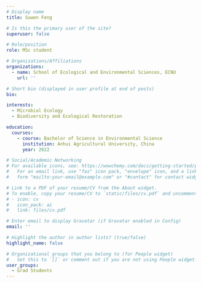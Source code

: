 ```yaml
---
# Display name
title: Suwen Feng

# Is this the primary user of the site?
superuser: false

# Role/position
role: MSc student

# Organizations/Affiliations
organizations:
  - name: School of Ecological and Environmental Sciences, ECNU
    url: ''

# Short bio (displayed in user profile at end of posts)
bio: 

interests:
  - Microbial Ecology
  - Biodiversity and Ecological Restoration

education:
  courses:
    - course: Bachelor of Science in Environmental Science
      institution: Anhui Agricultural University, China
      year: 2022

# Social/Academic Networking
# For available icons, see: https://wowchemy.com/docs/getting-started/page-builder/#icons
#   For an email link, use "fas" icon pack, "envelope" icon, and a link in the
#   form "mailto:your-email@example.com" or "#contact" for contact widget.

# Link to a PDF of your resume/CV from the About widget.
# To enable, copy your resume/CV to `static/files/cv.pdf` and uncomment the lines below.
# - icon: cv
#   icon_pack: ai
#   link: files/cv.pdf

# Enter email to display Gravatar (if Gravatar enabled in Config)
email: ''

# Highlight the author in author lists? (true/false)
highlight_name: false

# Organizational groups that you belong to (for People widget)
#   Set this to `[]` or comment out if you are not using People widget.
user_groups:
  - Grad Students
---
```


